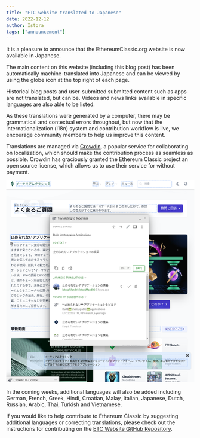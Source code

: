 ```yaml
---
title: "ETC website translated to Japanese"
date: 2022-12-12
author: Istora
tags: ["announcement"]
---
```


It is a pleasure to announce that the EthereumClassic.org website is now available in Japanese.

The main content on this website (including this blog post) has been automatically machine-translated into Japanese and can be viewed by using the globe icon at the top right of each page. 

Historical blog posts and user-submitted submitted content such as apps are not translated, but can be. Videos and news links available in specific languages are also able to be listed.

As these translations were generated by a computer, there may be grammatical and contextual errors throughout, but now that the internationalization (i18n) system and contribution workflow is live, we encourage community members to help us improve this content.

Translations are managed via [Crowdin](https://crowdin.com), a popular service for collaborating on localization, which should make the contribution process as seamless as possible. Crowdin has graciously granted the Ethereum Classic project an open source license, which allows us to use their service for without payment.

![Screenshot of Crowdin Inline Editor](./crowdin.png)

In the coming weeks, additional languages will also be added including German, French, Greek, Hindi, Croatian, Malay, Italian, Japanese, Dutch, Russian, Arabic, Thai, Turkish and Vietnamese. 

If you would like to help contribute to Ethereum Classic by suggesting additional languages or correcting translations, please check out the instructions for contributing on the [ETC Website GitHub Repository](https://github.com/ethereumclassic/ethereumclassic.github.io).